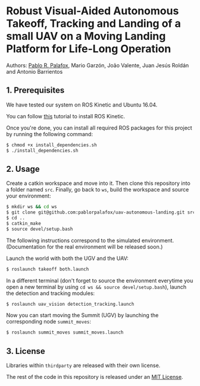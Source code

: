 # Robust Visual-Aided Autonomous Takeoff, Tracking and Landing of a small UAV on a Moving Landing Platform for Life-Long Operation

Authors: [Pablo R. Palafox](https://pablorpalafox.github.io/), Mario Garzón, João Valente, Juan Jesús Roldán and Antonio Barrientos


## 1. Prerequisites

We have tested our system on ROS Kinetic and Ubuntu 16.04.

You can follow [this](http://wiki.ros.org/kinetic/Installation/Ubuntu) tutorial to install ROS Kinetic.

Once you're done, you can install all required ROS packages for this project by running the following command:

```bash
$ chmod +x install_dependencies.sh
$ ./install_dependencies.sh
```

## 2. Usage

Create a catkin workspace and move into it. Then clone this repository into a folder named `src`. Finally, go back to `ws`, build the workspace and source your environment:

```bash
$ mkdir ws && cd ws
$ git clone git@github.com:pablorpalafox/uav-autonomous-landing.git src
$ cd ..
$ catkin_make
$ source devel/setup.bash
```

The following instructions correspond to the simulated environment. (Documentation for the real environment will be released soon.)

Launch the world with both the UGV and the UAV:

```bash
$ roslaunch takeoff both.launch
```

In a different terminal (don't forget to source the environment everytime you open a new terminal by using `cd ws && source devel/setup.bash`), launch the detection and tracking modules:

```bash
$ roslaunch uav_vision detection_tracking.launch
```

Now you can start moving the Summit (UGV) by launching the corresponding node `summit_moves`:

```bash
$ roslaunch summit_moves summit_moves.launch
```

### 

## 3. License

Libraries within `thirdparty` are released with their own license.

The rest of the code in this repository is released under an [MIT License](LICENSE). 
